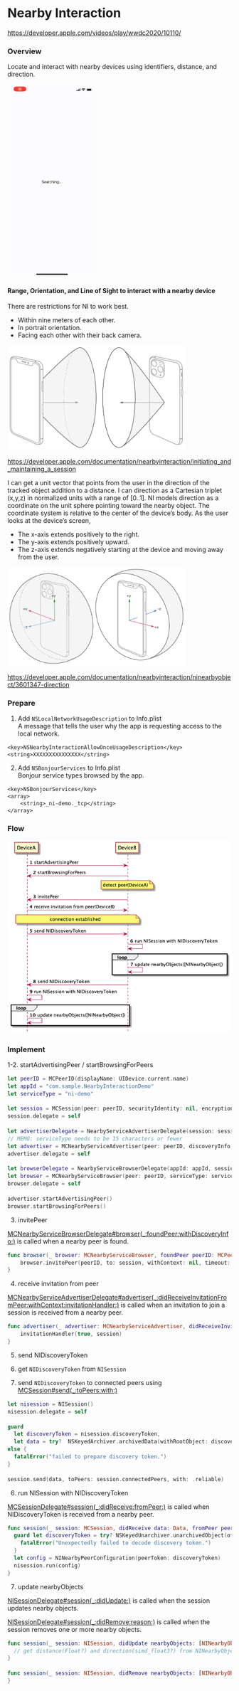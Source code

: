 # Nearby Interaction
https://developer.apple.com/videos/play/wwdc2020/10110/

### Overview
Locate and interact with nearby devices using identifiers, distance, and direction.

<img src="video.gif" width=200/>

#### Range, Orientation, and Line of Sight to interact with a nearby device

There are restrictions for NI to work best.
* Within nine meters of each other.
* In portrait orientation.
* Facing each other with their back camera.

<img src="image1.png" width=400/>

https://developer.apple.com/documentation/nearbyinteraction/initiating_and_maintaining_a_session


I can get a unit vector that points from the user in the direction of the tracked object addition to a distance.
I can direction as a Cartesian triplet (x,y,z) in normalized units with a range of [0..1]. NI models direction as a coordinate on the unit sphere pointing toward the nearby object. The coordinate system is relative to the center of the device’s body. As the user looks at the device’s screen,

* The x-axis extends positively to the right.
* The y-axis extends positively upward.
* The z-axis extends negatively starting at the device and moving away from the user.

<img src="image2.png" width=400/>

https://developer.apple.com/documentation/nearbyinteraction/ninearbyobject/3601347-direction


### Prepare
1. Add `NSLocalNetworkUsageDescription` to Info.plist<br>
A message that tells the user why the app is requesting access to the local network.
```
<key>NSNearbyInteractionAllowOnceUsageDescription</key>
<string>XXXXXXXXXXXXXXX</string>
```

2. Add `NSBonjourServices` to Info.plist<br>
Bonjour service types browsed by the app.
```
<key>NSBonjourServices</key>
<array>
	<string>_ni-demo._tcp</string>
</array>
```


### Flow
![image](image3.png)

### Implement
1-2. startAdvertisingPeer / startBrowsingForPeers

```swift
let peerID = MCPeerID(displayName: UIDevice.current.name)
let appId = "com.sample.NearbyInteractionDemo"
let serviceType = "ni-demo"

let session = MCSession(peer: peerID, securityIdentity: nil, encryptionPreference: .required)
session.delegate = self

let advertiserDelegate = NearbyServiceAdvertiserDelegate(session: session)
// MEMO: serviceType needs to be 15 characters or fewer
let advertiser = MCNearbyServiceAdvertiser(peer: peerID, discoveryInfo: ["appId": appId], serviceType: serviceType)
advertiser.delegate = self

let browserDelegate = NearbyServiceBrowserDelegate(appId: appId, session: session)
let browser = MCNearbyServiceBrowser(peer: peerID, serviceType: serviceType)
browser.delegate = self

advertiser.startAdvertisingPeer()
browser.startBrowsingForPeers()
```

3. invitePeer

[MCNearbyServiceBrowserDelegate#browser(_:foundPeer:withDiscoveryInfo:)](https://developer.apple.com/documentation/multipeerconnectivity/mcnearbyservicebrowserdelegate/1406926-browser) is called when a nearby peer is found.
```swift
func browser(_ browser: MCNearbyServiceBrowser, foundPeer peerID: MCPeerID, withDiscoveryInfo info: [String : String]?) {
    browser.invitePeer(peerID, to: session, withContext: nil, timeout: 10)
}
```

4. receive invitation from peer

[MCNearbyServiceAdvertiserDelegate#advertiser(_:didReceiveInvitationFromPeer:withContext:invitationHandler:)](https://developer.apple.com/documentation/multipeerconnectivity/mcnearbyserviceadvertiserdelegate/1406971-advertiser) is called when an invitation to join a session is received from a nearby peer.
```swift
func advertiser(_ advertiser: MCNearbyServiceAdvertiser, didReceiveInvitationFromPeer peerID: MCPeerID, withContext context: Data?, invitationHandler: @escaping (Bool, MCSession?) -> Void) {
    invitationHandler(true, session)
}
```

5. send NIDiscoveryToken

  1. get `NIDiscoveryToken` from `NISession`
  2. send `NIDiscoveryToken` to connected peers using [MCSession#send(_:toPeers:with:)](https://developer.apple.com/documentation/multipeerconnectivity/mcsession/1406997-send)

```swift
let nisession = NISession()
nisession.delegate = self

guard
  let discoveryToken = nisession.discoveryToken,
  let data = try?  NSKeyedArchiver.archivedData(withRootObject: discoveryToken, requiringSecureCoding: true)
else {
  fatalError("failed to prepare discovery token.")
}

session.send(data, toPeers: session.connectedPeers, with: .reliable)
```

6. run NISession with NIDiscoveryToken

[MCSessionDelegate#session(_:didReceive:fromPeer:)](https://developer.apple.com/documentation/multipeerconnectivity/mcsessiondelegate/1406934-session) is called when NIDiscoveryToken is received from a nearby peer.

```swift
func session(_ session: MCSession, didReceive data: Data, fromPeer peerID: MCPeerID) {
  guard let discoveryToken = try? NSKeyedUnarchiver.unarchivedObject(ofClass: NIDiscoveryToken.self, from: data) else {
    fatalError("Unexpectedly failed to decode discovery token.")
  }
  let config = NINearbyPeerConfiguration(peerToken: discoveryToken)
  nisession.run(config)
}
```

7. update nearbyObjects

[NISessionDelegate#session(_:didUpdate:)](https://developer.apple.com/documentation/nearbyinteraction/nisessiondelegate/3601171-session) is called when the session updates nearby objects.

[NISessionDelegate#session(_:didRemove:reason:)](https://developer.apple.com/documentation/nearbyinteraction/nisessiondelegate/3601170-session) is called when the session removes one or more nearby objects.

```swift
func session(_ session: NISession, didUpdate nearbyObjects: [NINearbyObject]) {
  // get distance(Float?) and direction(simd_float3?) from NINearbyObject
}

func session(_ session: NISession, didRemove nearbyObjects: [NINearbyObject], reason: NINearbyObject.RemovalReason) {
}
```
